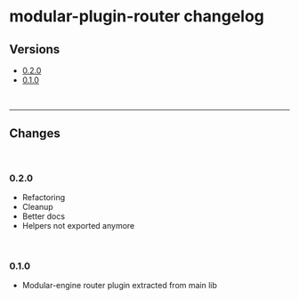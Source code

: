 # modular-plugin-router changelog

## Versions

- [0.2.0](#020)
- [0.1.0](#010)

<br>

---

## Changes

<br>

### 0.2.0

- Refactoring
- Cleanup
- Better docs
- Helpers not exported anymore

<br>

### 0.1.0

- Modular-engine router plugin extracted from main lib
